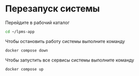 # Перезапуск системы

Перейдите в рабочий каталог

``` bash
cd ~/lpms-app
```

Чтобы остановить работу системы выполните команду

``` bash title="~/lpms-app"
docker compose down
```

Чтобы запустить все сервисы системы выполните команду

``` bash title="~/lpms-app"
docker compose up
```
